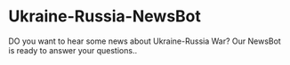 # Ukraine-Russia-NewsBot
DO you want to hear some news about Ukraine-Russia War? Our NewsBot is ready to answer your questions..
